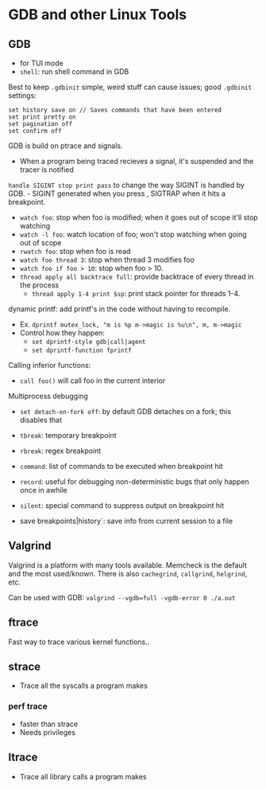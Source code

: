 # GDB and other Linux Tools

## GDB
- <C-x-a> for TUI mode
- `shell`: run shell command in GDB

Best to keep `.gdbinit` simple, weird stuff can cause issues; good `.gdbinit` settings:
```
set history save on // Saves commands that have been entered
set print pretty on
set pagination off
set confirm off
```

GDB is build on ptrace and signals.
- When a program being traced recieves a signal, it's suspended and the tracer is notified

`handle SIGINT stop print pass` to change the way SIGINT is handled by GDB.
    - SIGINT generated when you press <C-c>, SIGTRAP when it hits a breakpoint.

- `watch foo`: stop when foo is modified; when it goes out of scope it'll stop watching
- `watch -l foo`: watch location of foo; won't stop watching when going out of scope
- `rwatch foo`: stop when foo is read
- `watch foo thread 3`: stop when thread 3 modifies foo
- `watch foo if foo > 10`: stop when foo > 10.
- `thread apply all backtrace full`: provide backtrace of every thread in the process
    - `thread apply 1-4 print $sp`: print stack pointer for threads 1-4.

dynamic printf: add printf's in the code without having to recompile.
- Ex. `dprintf mutex_lock, "m is %p m->magic is %u\n", m, m->magic`
- Control how they happen:
    - `set dprintf-style gdb|call|agent`
    - `set dprintf-function fprintf`

Calling inferior functions:
- `call foo()` will call foo in the current interior

Multiprocess debugging
- `set detach-on-fork off`: by default GDB detaches on a fork; this disables that

- `tbreak`: temporary breakpoint
- `rbreak`: regex breakpoint
- `command`: list of commands to be executed when breakpoint hit
- `record`: useful for debugging non-deterministic bugs that only happen once in awhile
- `silent`: special command to suppress output on breakpoint hit
- save breakpoints|history`: save info from current session to a file


## Valgrind
Valgrind is a platform with many tools available. Memcheck is the default and the most used/known. There is also
`cachegrind`, `callgrind`, `helgrind`, etc.

Can be used with GDB: `valgrind --vgdb=full -vgdb-error 0 ./a.out`

## ftrace
Fast way to trace various kernel functions..

## strace
- Trace all the syscalls a program makes

### perf trace
- faster than strace
- Needs privileges

## ltrace
- Trace all library calls a program makes